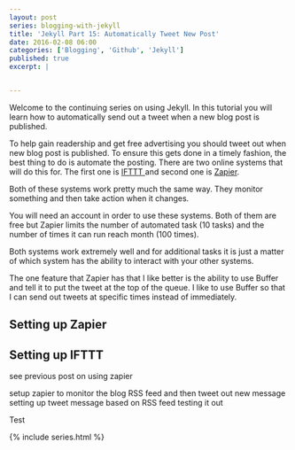 ```yaml
---
layout: post
series: blogging-with-jekyll
title: 'Jekyll Part 15: Automatically Tweet New Post'
date: 2016-02-08 06:00
categories: ['Blogging', 'Github', 'Jekyll']
published: true
excerpt: |


---
```


Welcome to the continuing series on using Jekyll.  In this tutorial you will learn how to automatically send out a tweet when a new blog post is published.

To help gain readership and get free advertising you should tweet out when new blog post is published.   To ensure this gets done in a timely fashion, the best thing to do is automate the posting.  There are two online systems that will do this for.  The first one is [IFTTT ](http://ifttt.com) and second one is [Zapier](http://zapier.com).  

Both of these systems work pretty much the same way.   They monitor something and then take action when it changes.  

You will need an account in order to use these systems.  Both of them are free but Zapier limits the number of automated task (10 tasks) and the number of times it can run reach month (100 times).

Both systems work extremely well and for additional tasks it is just a matter of which system has the ability to interact with your other systems.

 The one feature that Zapier has that I like better is the ability to use Buffer and tell it to put the tweet at the top of the queue.  I like to use Buffer so that I can send out tweets at specific times instead of immediately.  
 
## Setting up Zapier 

## Setting up IFTTT 

  
see previous post on using zapier

setup zapier to monitor the blog RSS feed and then tweet out new message
setting up tweet message based on RSS feed
testing it out 

Test

{% include series.html %}
